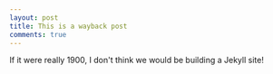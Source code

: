 ```yaml
---
layout: post
title: This is a wayback post
comments: true
---
```

If it were really 1900, I don't think we would be building a Jekyll site!

